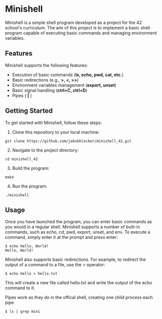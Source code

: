<h1>Minishell</h1>
<p>Minishell is a simple shell program developed as a project for the 42 school's curriculum. The aim of this project is to implement a basic shell program capable of executing basic commands and managing environment variables.</p>
<h2>Features</h2>
<p>Minishell supports the following features:</p>
<ul>
<li>Execution of basic commands (<strong>ls, echo, pwd, cat, etc.</strong>)</li>
<li>Basic redirections (e.g., <strong>&gt;, &lt;, &gt;&gt;</strong>)</li>
<li>Environment variables management (<strong>export, unset</strong>)</li>
<li>Basic signal handling (<strong>ctrl+C, ctrl+D</strong>)</li>
<li>Pipes ( <strong>|</strong> )</li>
</ul>
<h2>Getting Started</h2>
<p>To get started with Minishell, follow these steps:</p>
<ol>
<li>Clone this repository to your local machine:</li>
</ol>
<pre><code class="language-bash">git clone https://github.com/jakobklocker/minishell_42.git
</code></pre>
<ol start="2">
<li>Navigate to the project directory:</li>
</ol>
<pre><code class="language-bash">cd minishell_42
</code></pre>
<ol start="3">
<li>Build the program:</li>
</ol>
<pre><code class="language-bash">make
</code></pre>
<ol start="4">
<li>Run the program:</li>
</ol>
<pre><code class="language-bash">./minishell
</code></pre>
<h2>Usage</h2>
<p>Once you have launched the program, you can enter basic commands as you would in a regular shell. Minishell supports a number of built-in commands, such as echo, cd, pwd, export, unset, and env. To execute a command, simply enter it at the prompt and press enter:</p>
<pre><code class="language-bash">$ echo Hello, World!
Hello, World!
</code></pre>
<p>Minishell also supports basic redirections. For example, to redirect the output of a command to a file, use the &gt; operator:</p>
<pre><code class="language-bash">$ echo Hello &gt; hello.txt
</code></pre>
<p>This will create a new file called hello.txt and write the output of the echo command to it.</p>
<p>Pipes work as they do in the offical shell, creating one child process each pipe</p>
<pre><code class="language-bash">$ ls | grep mini
</code></pre>

